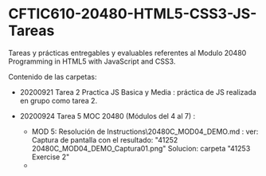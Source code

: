 # CFTIC610-20480-HTML5-CSS3-JS-Tareas
Tareas y prácticas entregables y evaluables referentes al Modulo 20480 Programming in HTML5 with JavaScript and CSS3.

Contenido de las carpetas:

- 20200921 Tarea 2 Practica JS Basica y Media : práctica de JS realizada en grupo como tarea 2.
- 20200924 Tarea 5 MOC 20480 (Módulos del 4 al 7)  :  

   - MOD 5: Resolución de Instructions\20480C_MOD04_DEMO.md : ver: 
   	Captura de pantalla con el resultado: "41252 20480C_MOD04_DEMO_Captura01.png"
  Solucion: carpeta "41253 Exercise 2"
   - 
